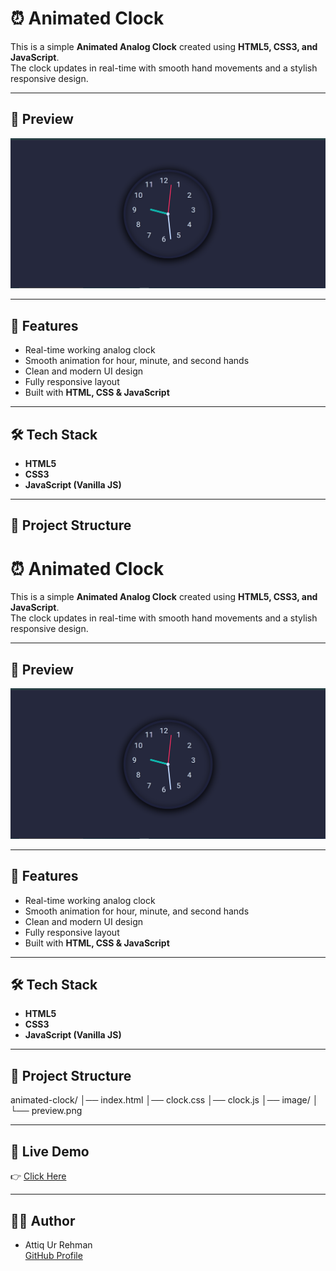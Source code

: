 # ⏰ Animated Clock  

This is a simple **Animated Analog Clock** created using **HTML5, CSS3, and JavaScript**.  
The clock updates in real-time with smooth hand movements and a stylish responsive design.  

---

## 📸 Preview  
![Clock Screenshot](image/preview.png)  

---

## 🚀 Features  
- Real-time working analog clock  
- Smooth animation for hour, minute, and second hands  
- Clean and modern UI design  
- Fully responsive layout  
- Built with **HTML, CSS & JavaScript**  

---

## 🛠️ Tech Stack  
- **HTML5**  
- **CSS3**  
- **JavaScript (Vanilla JS)**  

---

## 📂 Project Structure  
# ⏰ Animated Clock  

This is a simple **Animated Analog Clock** created using **HTML5, CSS3, and JavaScript**.  
The clock updates in real-time with smooth hand movements and a stylish responsive design.  

---

## 📸 Preview  
![Clock Screenshot](image/preview.png)  

---

## 🚀 Features  
- Real-time working analog clock  
- Smooth animation for hour, minute, and second hands  
- Clean and modern UI design  
- Fully responsive layout  
- Built with **HTML, CSS & JavaScript**  

---

## 🛠️ Tech Stack  
- **HTML5**  
- **CSS3**  
- **JavaScript (Vanilla JS)**  

---

## 📂 Project Structure  
animated-clock/
│── index.html
│── clock.css
│── clock.js
│── image/
│ └── preview.png

---

## 🔗 Live Demo  
👉 [Click Here](https://attiq-ur-rehman4855.github.io/animated-clock/)  

---

## 👨‍💻 Author  
- Attiq Ur Rehman  
  [GitHub Profile](https://github.com/attiq-ur-rehman4855)  
